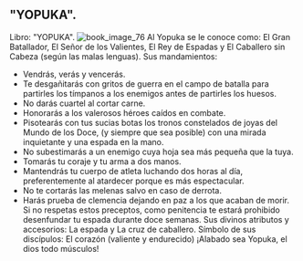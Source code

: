 ## "YOPUKA".
Libro: "YOPUKA".
![book_image_76](https://media.discordapp.net/attachments/1105643336989159555/1105648243200770058/76.jpg)
Al Yopuka se le conoce como: El Gran Batallador, El Señor de los Valientes, El Rey de Espadas y El Caballero sin Cabeza (según las malas lenguas).
Sus mandamientos:
- Vendrás, verás y vencerás.
- Te desgañitarás con gritos de guerra en el campo de batalla para partirles los tímpanos a los enemigos antes de partirles los huesos.
- No darás cuartel al cortar carne.
- Honorarás a los valerosos héroes caídos en combate.
- Pisotearás con tus sucias botas los tronos constelados de joyas del Mundo de los Doce, (y siempre que sea posible) con una mirada inquietante y una espada en la mano.
- No subestimarás a un enemigo cuya hoja sea más pequeña que la tuya.
- Tomarás tu coraje y tu arma a dos manos.
- Mantendrás tu cuerpo de atleta luchando dos horas al día, preferentemente al atardecer porque es más espectacular.
- No te cortarás las melenas salvo en caso de derrota.
- Harás prueba de clemencia dejando en paz a los que acaban de morir.
Si no respetas estos preceptos, como penitencia te estará prohibido desenfundar tu espada durante doce semanas.
Sus divinos atributos y accesorios: La espada y La cruz de caballero.
Símbolo de sus discípulos: El corazón (valiente y endurecido)
¡Alabado sea Yopuka, el dios todo músculos!